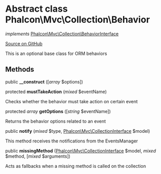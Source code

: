 # Abstract class **Phalcon\\Mvc\\Collection\\Behavior**

*implements* [Phalcon\Mvc\Collection\BehaviorInterface](/en/3.1/api/Phalcon_Mvc_Collection_BehaviorInterface)

<a href="https://github.com/phalcon/cphalcon/blob/master/phalcon/mvc/collection/behavior.zep" class="btn btn-default btn-sm">Source on GitHub</a>

This is an optional base class for ORM behaviors


## Methods
public  **__construct** ([*array* $options])





protected  **mustTakeAction** (*mixed* $eventName)

Checks whether the behavior must take action on certain event



protected *array* **getOptions** ([*string* $eventName])

Returns the behavior options related to an event



public  **notify** (*mixed* $type, [Phalcon\Mvc\CollectionInterface](/en/3.1/api/Phalcon_Mvc_CollectionInterface) $model)

This method receives the notifications from the EventsManager



public  **missingMethod** ([Phalcon\Mvc\CollectionInterface](/en/3.1/api/Phalcon_Mvc_CollectionInterface) $model, *mixed* $method, [*mixed* $arguments])

Acts as fallbacks when a missing method is called on the collection



